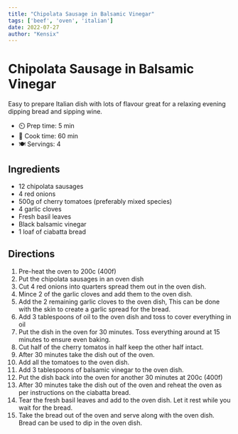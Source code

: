 ```yaml
---
title: "Chipolata Sausage in Balsamic Vinegar"
tags: ['beef', 'oven', 'italian']
date: 2022-07-27
author: "Kensix"
---
```


# Chipolata Sausage in Balsamic Vinegar

Easy to prepare Italian dish with lots of flavour great for a relaxing evening dipping bread and sipping wine.

- ⏲️ Prep time: 5 min
- 🍳 Cook time: 60 min
- 🍽️ Servings: 4

## Ingredients

- 12 chipolata sausages
- 4 red onions
- 500g of cherry tomatoes (preferably mixed species)
- 4 garlic cloves
- Fresh basil leaves
- Black balsamic vinegar
- 1 loaf of ciabatta bread

## Directions

1. Pre-heat the oven to 200c (400f)
2. Put the chipolata sausages in an oven dish
3. Cut 4 red onions into quarters spread them out in the oven dish.
4. Mince 2 of the garlic cloves and add them to the oven dish.
5. Add the 2 remaining garlic cloves to the oven dish, This can be done with the skin to create a garlic spread for the bread.
6. Add 3 tablespoons of oil to the oven dish and toss to cover everything in oil
7. Put the dish in the oven for 30 minutes. Toss everything around at 15 minutes to ensure even baking.
8. Cut half of the cherry tomatos in half keep the other half intact.
9. After 30 minutes take the dish out of the oven.
10. Add all the tomatoes to the oven dish.
11. Add 3 tablespoons of balsamic vinegar to the oven dish.
12. Put the dish back into the oven for another 30 minutes at 200c (400f)
13. After 30 minutes take the dish out of the oven and reheat the oven as per instructions on the ciabatta bread.
14. Tear the fresh basil leaves and add to the oven dish. Let it rest while you wait for the bread.
15. Take the bread out of the oven and serve along with the oven dish. Bread can be used to dip in the oven dish.
